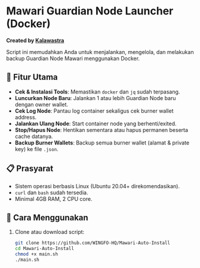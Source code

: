 # Mawari Guardian Node Launcher (Docker)
**Created by [Kalawastra](https://t.me/Kalawastra)**

Script ini memudahkan Anda untuk menjalankan, mengelola, dan melakukan backup Guardian Node Mawari menggunakan Docker.

## 🚀 Fitur Utama
- **Cek & Instalasi Tools**: Memastikan `docker` dan `jq` sudah terpasang.
- **Luncurkan Node Baru**: Jalankan 1 atau lebih Guardian Node baru dengan owner wallet.
- **Cek Log Node**: Pantau log container sekaligus cek burner wallet address.
- **Jalankan Ulang Node**: Start container node yang berhenti/exited.
- **Stop/Hapus Node**: Hentikan sementara atau hapus permanen beserta cache datanya.
- **Backup Burner Wallets**: Backup semua burner wallet (alamat & private key) ke file `.json`.

## 📋 Prasyarat
- Sistem operasi berbasis Linux (Ubuntu 20.04+ direkomendasikan).
- `curl` dan `bash` sudah tersedia.
- Minimal 4GB RAM, 2 CPU core.

## 🔧 Cara Menggunakan
1. Clone atau download script:
   ```bash
   git clone https://github.com/WINGFO-HQ/Mawari-Auto-Install
   cd Mawari-Auto-Install
   chmod +x main.sh
   ./main.sh
   ```

